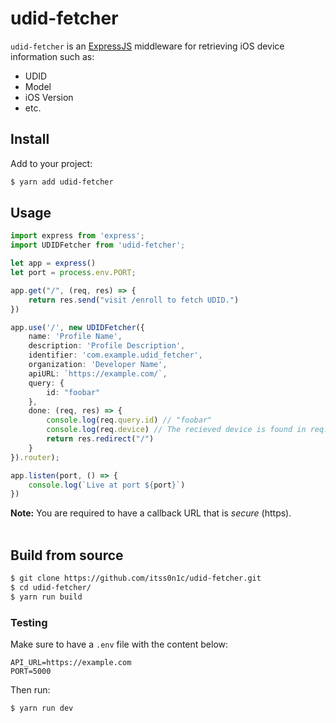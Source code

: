 # udid-fetcher
`udid-fetcher` is an [ExpressJS](https://github.com/expressjs/express) middleware for retrieving iOS device information such as:
- UDID
- Model
- iOS Version
- etc.

## Install
Add to your project:
```bash
$ yarn add udid-fetcher
```

## Usage
```ts
import express from 'express';
import UDIDFetcher from 'udid-fetcher';

let app = express()
let port = process.env.PORT;

app.get("/", (req, res) => {
	return res.send("visit /enroll to fetch UDID.")
})

app.use('/', new UDIDFetcher({
	name: 'Profile Name',
	description: 'Profile Description',
	identifier: 'com.example.udid_fetcher',
	organization: 'Developer Name',
	apiURL: `https://example.com/`,
	query: {
		id: "foobar"
	},
	done: (req, res) => {
		console.log(req.query.id) // "foobar"
		console.log(req.device) // The recieved device is found in req.device.
		return res.redirect("/")
	}
}).router);

app.listen(port, () => {
	console.log(`Live at port ${port}`)
})
```

**Note:** You are required to have a callback URL that is *secure* (https). 
<br><br>



## Build from source
```bash
$ git clone https://github.com/itss0n1c/udid-fetcher.git
$ cd udid-fetcher/
$ yarn run build
```

### Testing
Make sure to have a `.env` file with the content below:
```
API_URL=https://example.com
PORT=5000
```

Then run:
```bash
$ yarn run dev
```
